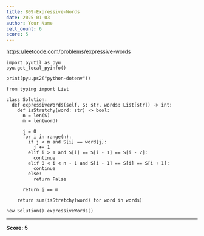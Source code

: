 ```yaml
---
title: 809-Expressive-Words
date: 2025-01-03
author: Your Name
cell_count: 6
score: 5
---
```


https://leetcode.com/problems/expressive-words


```
import pyutil as pyu
pyu.get_local_pyinfo()
```


```
print(pyu.ps2("python-dotenv"))
```


```
from typing import List
```


```
class Solution:
  def expressiveWords(self, S: str, words: List[str]) -> int:
    def isStretchy(word: str) -> bool:
      n = len(S)
      m = len(word)

      j = 0
      for i in range(n):
        if j < m and S[i] == word[j]:
          j += 1
        elif i > 1 and S[i] == S[i - 1] == S[i - 2]:
          continue
        elif 0 < i < n - 1 and S[i - 1] == S[i] == S[i + 1]:
          continue
        else:
          return False

      return j == m

    return sum(isStretchy(word) for word in words)
```


```
new Solution().expressiveWords()
```


---
**Score: 5**